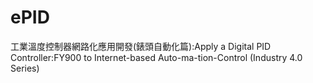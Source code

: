 # ePID
 工業溫度控制器網路化應用開發(錶頭自動化篇):Apply a Digital PID Controller:FY900 to Internet-based Auto-ma-tion-Control (Industry 4.0 Series)
